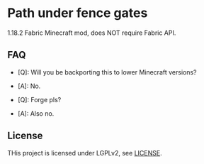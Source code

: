 # Path under fence gates  
1.18.2 Fabric Minecraft mod, does NOT require Fabric API.

## FAQ  
- \[Q]: Will you be backporting this to lower Minecraft versions?
- \[A]: No.

- \[Q]: Forge pls?
- \[A]: Also no.

## License  
THis project is licensed under LGPLv2, see [LICENSE](https://github.com/Steveplays28/pathunderfencegates/blob/main/LICENSE).
